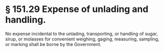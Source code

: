 # § 151.29   Expense of unlading and handling.

No expense incidental to the unlading, transporting, or handling of sugar, sirup, or molasses for convenient weighing, gaging, measuring, sampling, or marking shall be borne by the Government. 





